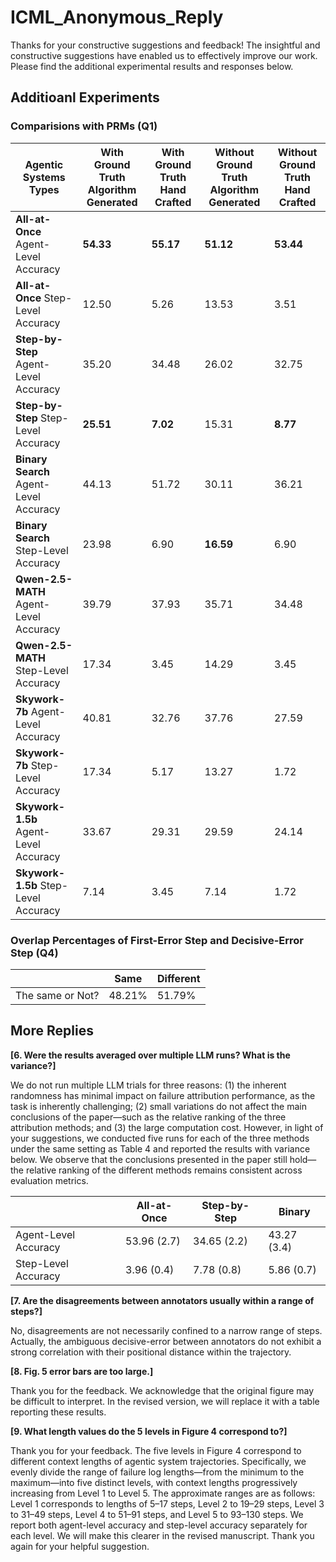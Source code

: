 # ICML_Anonymous_Reply

Thanks for your constructive suggestions and feedback! The insightful and constructive suggestions have enabled us to effectively improve our work. Please find the additional experimental results and responses below.

## Additioanl Experiments 

### Comparisions with PRMs (Q1)

| **Agentic Systems Types**            | **With Ground Truth** Algorithm Generated | **With Ground Truth** Hand Crafted | **Without Ground Truth** Algorithm Generated | **Without Ground Truth** Hand Crafted |
|-------------------------------------|-----------------------------------------------|-----------------------------------------|---------------------------------------------------|---------------------------------------------|
| **All-at-Once** Agent-Level Accuracy | **54.33**                                  | **55.17**                                | **51.12**                                         | **53.44**                                    |
| **All-at-Once** Step-Level Accuracy  | 12.50                                      | 5.26                                     | 13.53                                             | 3.51                                         |
| **Step-by-Step** Agent-Level Accuracy | 35.20                                     | 34.48                                    | 26.02                                             | 32.75                                        |
| **Step-by-Step**  Step-Level Accuracy  | **25.51**                                  | **7.02**                                 | 15.31                                             | **8.77**                                     |
| **Binary Search** Agent-Level Accuracy | 44.13                                    | 51.72                                    | 30.11                                             | 36.21                                        |
| **Binary Search** Step-Level Accuracy  | 23.98                                     | 6.90                                     | **16.59**                                         | 6.90                                         |
| **Qwen-2.5-MATH** Agent-Level Accuracy | 39.79                                 | 37.93                               | 35.71                                        | 34.48                                    |
| **Qwen-2.5-MATH**  Step-Level Accuracy  | 17.34                                      | 3.45                                     | 14.29                                             | 3.45                                         |
| **Skywork-7b** Agent-Level Accuracy | 40.81                                    | 32.76                                    | 37.76                                            | 27.59                                        |
| **Skywork-7b**  Step-Level Accuracy  | 17.34                                 | 5.17                                | 13.27                                             | 1.72                                     |
| **Skywork-1.5b** Agent-Level Accuracy | 33.67                                    | 29.31                                    | 29.59                                             | 24.14                                        |
| **Skywork-1.5b** Step-Level Accuracy  | 7.14                                    | 3.45                                     | 7.14                                        | 1.72                                         |

### Overlap Percentages of First-Error Step and Decisive-Error Step (Q4)


|                 | Same | Different |
|-----------------|------|-----------|
| The same or Not?|48.21%|   51.79%  |


## More Replies

**[6. Were the results averaged over multiple LLM runs? What is the variance?]**

We do not run multiple LLM trials for three reasons: (1) the inherent randomness has minimal impact on failure attribution performance, as the task is inherently challenging; (2) small variations do not affect the main conclusions of the paper—such as the relative ranking of the three attribution methods; and (3) the large computation cost.
However, in light of your suggestions, we conducted five runs for each of the three methods under the same setting as Table 4 and reported the results with variance below. We observe that the conclusions presented in the paper still hold—the relative ranking of the different methods remains consistent across evaluation metrics.


|                      | All-at-Once | Step-by-Step | Binary      |
|----------------------|-------------|--------------|-------------|
| Agent-Level Accuracy | 53.96 (2.7) | 34.65 (2.2)  | 43.27 (3.4) |
| Step-Level Accuracy  | 3.96 (0.4)  | 7.78 (0.8)   | 5.86 (0.7)  |

**[7.  Are the disagreements between annotators usually within a range of steps?]**


No, disagreements are not necessarily confined to a narrow range of steps. Actually, the ambiguous decisive-error between annotators do not exhibit a strong correlation with their positional distance within the trajectory. 


**[8. Fig. 5 error bars are too large.]**


Thank you for the feedback. We acknowledge that the original figure may be difficult to interpret. In the revised version, we will replace it with a table reporting these results.

**[9. What length values do the 5 levels in Figure 4 correspond to?]**

Thank you for your feedback. The five levels in Figure 4 correspond to different context lengths of agentic system trajectories. Specifically, we evenly divide the range of failure log lengths—from the minimum to the maximum—into five distinct levels, with context lengths progressively increasing from Level 1 to Level 5. The approximate ranges are as follows: Level 1 corresponds to lengths of 5–17 steps, Level 2 to 19–29 steps, Level 3 to 31–49 steps, Level 4 to 51–91 steps, and Level 5 to 93–130 steps. We report both agent-level accuracy and step-level accuracy separately for each level. We will make this clearer in the revised manuscript. Thank you again for your helpful suggestion.

